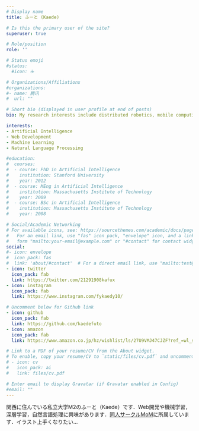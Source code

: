 ```yaml
---
# Display name
title: ふーと (Kaede)

# Is this the primary user of the site?
superuser: true

# Role/position
role: ''

# Status emoji
#status:
  #icon: ☕️

# Organizations/Affiliations
#organizations:
#- name: 腾讯
#  url: ""

# Short bio (displayed in user profile at end of posts)
bio: My research interests include distributed robotics, mobile computing and programmable matter.

interests:
- Artificial Intelligence
- Web Development
- Machine Learning
- Natural Language Processing

#education:
#  courses:
#  - course: PhD in Artificial Intelligence
#    institution: Stanford University
#    year: 2012
#  - course: MEng in Artificial Intelligence
#    institution: Massachusetts Institute of Technology
#    year: 2009
#  - course: BSc in Artificial Intelligence
#    institution: Massachusetts Institute of Technology
#    year: 2008

# Social/Academic Networking
# For available icons, see: https://sourcethemes.com/academic/docs/page-builder/#icons
#   For an email link, use "fas" icon pack, "envelope" icon, and a link in the
#   form "mailto:your-email@example.com" or "#contact" for contact widget.
social:
#- icon: envelope
#  icon_pack: fas
#  link: 'about/#contact'  # For a direct email link, use "mailto:test@example.org".
- icon: twitter
  icon_pack: fab
  link: https://twitter.com/21291908kafux
- icon: instagram
  icon_pack: fab
  link: https://www.instagram.com/fykaedy10/

# Uncomment below for Github link
- icon: github
  icon_pack: fab
  link: https://github.com/kaedefuto
- icon: amazon
  icon_pack: fab
  link: https://www.amazon.co.jp/hz/wishlist/ls/27U9VMJ47CJZF?ref_=wl_share

# Link to a PDF of your resume/CV from the About widget.
# To enable, copy your resume/CV to `static/files/cv.pdf` and uncomment the lines below.
# - icon: cv
#   icon_pack: ai
#   link: files/cv.pdf

# Enter email to display Gravatar (if Gravatar enabled in Config)
#email: ""
---
```


関西に住んでいる私立大学M2のふーと（Kaede）です．Web開発や機械学習，深層学習，自然言語処理に興味があります．[同人サークルMoM](https://momdev.club/)に所属しています．イラスト上手くなりたい...

<!--
Alice Wu is a professor of artificial intelligence at the Stanford AI Lab. Her research interests include distributed robotics, mobile computing and programmable matter. She leads the Robotic Neurobiology group, which develops self-reconfiguring robots, systems of self-organizing robots, and mobile sensor networks.

Lorem ipsum dolor sit amet, consectetur adipiscing elit. Sed neque elit, tristique placerat feugiat ac, facilisis vitae arcu. Proin eget egestas augue. Praesent ut sem nec arcu pellentesque aliquet. Duis dapibus diam vel metus tempus vulputate.
-->

<!--
{{< icon name="download" pack="fas" >}} {{< staticref "uploads/resume.pdf" "newtab" >}}Download{{< /staticref >}} my resumé as a PDF.
-->

